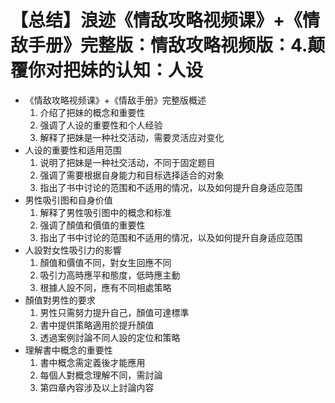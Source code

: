 # 【总结】浪迹《情敌攻略视频课》+《情敌手册》完整版：情敌攻略视频版：4.颠覆你对把妹的认知：人设

-   《情敌攻略视频课》+《情敌手册》完整版概述
    1.  介绍了把妹的概念和重要性
    2.  强调了人设的重要性和个人经验
    3.  解释了把妹是一种社交活动，需要灵活应对变化
-   人设的重要性和适用范围
    1.  说明了把妹是一种社交活动，不同于固定题目
    2.  强调了需要根据自身能力和目标选择适合的对象
    3.  指出了书中讨论的范围和不适用的情况，以及如何提升自身适应范围
-   男性吸引图和自身价值
    1.  解释了男性吸引图中的概念和标准
    2.  强调了顏值和價值的重要性
    3.  指出了书中讨论的范围和不适用的情况，以及如何提升自身适应范围
-   人設對女性吸引力的影響
    1.  顏值和價值不同，對女生回應不同
    2.  吸引力高時應平和態度，低時應主動
    3.  根據人設不同，應有不同相處策略
-   顏值對男性的要求
    1.  男性只需努力提升自己，顏值可達標準
    2.  書中提供策略適用於提升顏值
    3.  透過案例討論不同人設的定位和策略
-   理解書中概念的重要性
    1.  書中概念需定義後才能應用
    2.  每個人對概念理解不同，需討論
    3.  第四章內容涉及以上討論内容
